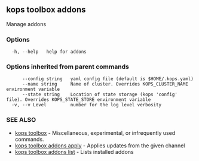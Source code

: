 
<!--- This file is automatically generated by make gen-cli-docs; changes should be made in the go CLI command code (under cmd/kops) -->

## kops toolbox addons

Manage addons

### Options

```
  -h, --help   help for addons
```

### Options inherited from parent commands

```
      --config string   yaml config file (default is $HOME/.kops.yaml)
      --name string     Name of cluster. Overrides KOPS_CLUSTER_NAME environment variable
      --state string    Location of state storage (kops 'config' file). Overrides KOPS_STATE_STORE environment variable
  -v, --v Level         number for the log level verbosity
```

### SEE ALSO

* [kops toolbox](kops_toolbox.md)	 - Miscellaneous, experimental, or infrequently used commands.
* [kops toolbox addons apply](kops_toolbox_addons_apply.md)	 - Applies updates from the given channel
* [kops toolbox addons list](kops_toolbox_addons_list.md)	 - Lists installed addons

